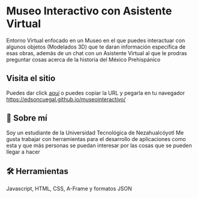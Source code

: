 # Museo Interactivo con Asistente Virtual

Entorno Virtual enfocado en un Museo en el que puedes interactuar con algunos objetos (Modelados 3D) que te daran información específica de esas obras, además de un chat con un Asistente Virtual al que le prodras preguntar cosas acerca de la historia del México Prehispánico

## Visita el sitio

Puedes dar click [aquí](https://edsoncuegal.github.io/museointeractivo/) o puedes copiar la URL y pegarla en tu navegador https://edsoncuegal.github.io/museointeractivo/


## 🚀 Sobre mí
Soy un estudiante de la Universidad Tecnológica de Nezahualcóyotl
Me gusta trabajar con herramientas para el desarrollo de aplicaciones como esta y que más personas se puedan interesar por las cosas que se pueden llegar a hacer


## 🛠 Herramientas
Javascript, HTML, CSS, A-Frame y formatos JSON

